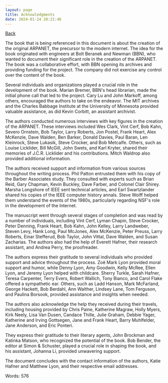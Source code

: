 ```yaml
---
layout: page
title: Acknowledgments
date: 2024-01-24 20:21:46
---
```


[Back](./)


The book that is being referenced in this document is about the creation of the original ARPANET, the precursor to the modern internet. The idea for the book originated with engineers at Bolt Beranek and Newman (BBN), who wanted to document their significant role in the creation of the ARPANET. The book was a collaborative effort, with BBN opening its archives and providing funding for the project. The company did not exercise any control over the content of the book.

Several individuals and organizations played a crucial role in the development of the book. Marian Bremer, BBN's head librarian, made the initial phone call that led to the project. Cary Lu and John Markoff, among others, encouraged the authors to take on the endeavor. The MIT archives and the Charles Babbage Institute at the University of Minnesota provided valuable assistance, as did Kevin Corbitt, an assistant archivist.

The authors conducted numerous interviews with key figures in the creation of the ARPANET. These interviews included Wes Clark, Vint Cerf, Bob Kahn, Severo Ornstein, Bob Taylor, Larry Roberts, Jon Postel, Frank Heart, Alex McKenzie, Dave Walden, Ben Barker, Donald Davies, Paul Baran, Len Kleinrock, Steve Lukasik, Steve Crocker, and Bob Metcalfe. Others, such as Louise Licklider, Bill McGill, John Swets, and Karl Kryter, shared their memories of J.C.R. Licklider and his contributions. Mitch Waldrop also provided additional information.

The authors received support and information from various sources throughout the writing process. Phil Patton entrusted them with his copy of the Barber Associates study. They consulted with experts such as Brian Reid, Gary Chapman, Kevin Buckley, Dave Farber, and Colonel Clair Shirey. Marsha Longshore of IEEE sent technical articles, and Earl Swartzlander shared his copies of the IEEE computer history annals. Steve Wolff helped them understand the events of the 1980s, particularly regarding NSF's role in the development of the Internet.

The manuscript went through several stages of completion and was read by a number of individuals, including Vint Cerf, Lyman Chapin, Steve Crocker, Peter Denning, Frank Heart, Bob Kahn, John Kelley, Larry Landweber, Steven Levy, Hank Long, Paul McJones, Alex McKenzie, Peter Preuss, Larry Roberts, Einar Stefferud, Bob Taylor, John Vittal, Dave Walden, and Susan Zacharias. The authors also had the help of Everett Hafner, their research assistant, and Andrea Perry, the proofreader.

The authors express their gratitude to several individuals who provided support and advice throughout the process. Zoë Mark Lyon provided moral support and humor, while Denny Lyon, Amy Goodwin, Kelly McRee, Ellen Lyon, and Jeremy Lyon helped with childcare. Sherry Turkle, Sarah Hafner, Teresa Carpenter, Terry Evers, Robert Wallich, Tony Bianco, and Carol Flake offered a sympathetic ear. Others, such as Ladd Hanson, Mark McFarland, George Hackett, Bob Berdahl, Ann Walther, Lindsey Lane, Tom Ferguson, and Paulina Borsook, provided assistance and insights when needed.

The authors also acknowledge the help they received during their travels, including housing provided by Chris Paine, Katherine Magraw, Holly Myers, Kirk Neely, Lisa Van Dusen, Candace Thille, Julie Graham, Debbie Yager, Katherine and Irving Gottsegen, Jane and Frank Heart, Barry Muhlfelder, Jane Anderson, and Eric Ponteri.

They express their gratitude to their literary agents, John Brockman and Katinka Matson, who recognized the potential of the book. Bob Bender, the editor at Simon & Schuster, played a crucial role in shaping the book, and his assistant, Johanna Li, provided unwavering support.

The document concludes with the contact information of the authors, Katie Hafner and Matthew Lyon, and their respective email addresses.

Words: 576